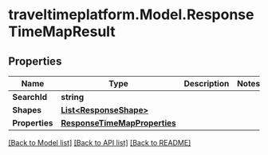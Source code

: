 # traveltimeplatform.Model.ResponseTimeMapResult
## Properties

Name | Type | Description | Notes
------------ | ------------- | ------------- | -------------
**SearchId** | **string** |  | 
**Shapes** | [**List&lt;ResponseShape&gt;**](ResponseShape.md) |  | 
**Properties** | [**ResponseTimeMapProperties**](ResponseTimeMapProperties.md) |  | 

[[Back to Model list]](../README.md#documentation-for-models) [[Back to API list]](../README.md#documentation-for-api-endpoints) [[Back to README]](../README.md)

